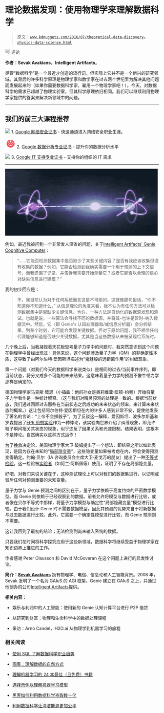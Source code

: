 # 理论数据发现：使用物理学来理解数据科学

> 原文：[`www.kdnuggets.com/2016/07/theoretical-data-discovery-physics-data-science.html`](https://www.kdnuggets.com/2016/07/theoretical-data-discovery-physics-data-science.html)

![c](img/3d9c022da2d331bb56691a9617b91b90.png) 评论

**作者：Sevak Avakians，Intelligent Artifacts**。

尽管“数据科学”是一个最近才创造的流行词，但实际上它并不是一个新兴的研究领域。其背后的许多科学原理是物理学家和数学家在过去两个世纪里为解决其他问题而发展起来的（如果你需要数据科学家，雇用一个物理学家吧！）。今天，对数据科学的需求已超越了物理实验室，但其科学原理依旧相同。我们可以继续利用物理学家提供的答案来解决新领域中的问题。

* * *

## 我们的前三大课程推荐

![](img/0244c01ba9267c002ef39d4907e0b8fb.png) 1\. [Google 网络安全证书](https://www.kdnuggets.com/google-cybersecurity) - 快速通道进入网络安全职业生涯。

![](img/e225c49c3c91745821c8c0368bf04711.png) 2\. [Google 数据分析专业证书](https://www.kdnuggets.com/google-data-analytics) - 提升你的数据分析水平

![](img/0244c01ba9267c002ef39d4907e0b8fb.png) 3\. [Google IT 支持专业证书](https://www.kdnuggets.com/google-itsupport) - 支持你的组织的 IT 需求

* * *

![量子纠缠](img/c2a34edb5832d5a4162af82a921f0a7d.png)

例如，最近我被问到一个非常发人深省的问题，关于[Intelligent Artifacts' Genie Cognitive Computer](http://www.intelligent-artifacts.com/)：

> “……它能否检测数据集中是否缺少了某些关键内容？是否有我应该收集但没有收集的数据？例如，它能否检测到我确实需要一个用于预测的上下文信号，而我遗漏了记录，并告诉我需要开始测量它？或者它能否以合理的信心对缺失信息进行建模？” 

我的初步回应是：

> 不，我目前认为对于任何系统而言这是不可能的。这就像那句俗话，“你不知道你不知道什么。” 从信息理论的角度来看，我不认为有任何方法可以检测数据集中是否缺少关键信息。也许，一种方法是自动化的数据源发现和测试。也就是说，一些算法会寻找不同的数据源，并将其-也许是暂时-纳入数据流中。然后，它（即 Genie's 认知处理器和/或信息分析器）会分析结果。到某个时刻，它可能会发现关键数据。但对于原始问题，我不相信任何代理能够知道是否缺少关键数据，尤其是当这些数据从未被呈现给系统时。

几个晚上后，当我凝视着天花板思考量子力学中的问题时，我突然意识到这个问题在物理学中曾经出现过！具体来说，这个问题涉及量子力学（QM）的非确定性本质，这导致了由阿尔伯特·爱因斯坦描述为“鬼魅般的远距离作用”的纠缠现象。

第一个问题（对我们今天的数据科学来说类似）是相同的过去/当前事件序列，即当前状态，将分叉成多个可能的未来结果。这意味着量子力学的预测不像牛顿力学那样是确定的。

德国物理学家马克斯·玻恩（小插曲：他的孙女是奥莉维亚·纽顿-约翰）开始将量子力学看作是一种统计解释。（这与我们对精灵预测的处理是一致的。根据当前状态，我们通过回顾过去那些在当前状态之后成功的未来状态的频率，来计算未来状态的概率。）这让包括阿尔伯特·爱因斯坦在内的许多人感到非常不安，促使他发表了著名的言论：“上帝不会掷骰子”。为了反驳这一解释，爱因斯坦、波多尔斯基和罗森提出了[EPR 思想实验](https://en.wikipedia.org/wiki/EPR_paradox)作为一种悖论，该实验向世界介绍了纠缠现象，即允许粒子瞬间相关其状态的现象，似乎违反了因果关系和光速限制。结果表明，这根本不是悖论。自然确实以这种方式运作！

为了挽救决定论，美国物理学家大卫·玻姆提出了一个想法，即结果之所以如此表现，是因为存在未知的“[局部隐变量](https://en.wikipedia.org/wiki/Local_hidden_variable_theory)”，这些隐变量如果被考虑在内，将会使得预测变得确定。约翰·贝尔（IA 咨询委员会主席大卫·麦戈万的朋友）提出了一种[不等式检验](https://en.wikipedia.org/wiki/Bell%27s_theorem)，这一检验被[实验者](https://en.wikipedia.org/wiki/Bell_test_experiments)（如阿兰·阿斯佩等）使用，证明了不存在局部隐变量。

好吧，对我们来说关键在于，这种测试理论上可以对我们的数据集进行，以证明或驳斥任何对预测重要的未知变量。

量子力学与 Genie 预测之间的区别在于，量子力学依赖于高度约束的严密数学模型。而 Genie 则依赖于已经观察到的数据。前者允许将模型与数据进行比较，或者像在贝尔不等式中那样，将量子力学模型与确定性“局部隐藏变量”模型进行比较。由于我们设计 Genie 时不需要数据模型，因此其预测的优势来自于将新数据与过去数据进行比较。此外，它需要一个确定性模型进行比较，而 Genie 预测则不需要。

这让我回到了最初的结论；无法检测到尚未输入系统的数据。

只要我们花时间将科学探究应用于这些新领域，数据科学将继续受益于物理学家在知识边界上推进的工作。

作者感谢 Peter Olausson 和 David McGoveran 在这个问题上进行的启发性讨论。

**简介：[Sevak Avakians](https://www.linkedin.com/in/avakians)** 拥有物理学、电信、信息论和人工智能背景。2008 年，Sevak 发明了一个名为 GAIuS 的 AGI 框架。Genie 建立在 GAIuS 之上，并通过他创办的公司[Intelligent Artifacts](http://www.intelligent-artifacts.com/)提供。

**相关内容：**

+   娱乐与利润中的人工智能：使用新的 Genie 认知计算平台进行 P2P 借贷

+   从研究到财富：物理和生命科学中的数据处理课程

+   采访：Arno Candel，H2O.ai 从物理学到机器学习的旅程

### 相关阅读

+   [使用 SQL 了解数据科学职业趋势](https://www.kdnuggets.com/using-sql-to-understand-data-science-career-trends)

+   [图表：理解数据的自然方式](https://www.kdnuggets.com/2022/10/manning-graphs-natural-way-understand-data.html)

+   [理解机器学习的 24 本最佳（且免费）书籍](https://www.kdnuggets.com/2020/03/24-best-free-books-understand-machine-learning.html)

+   [选择示例以理解机器学习模型](https://www.kdnuggets.com/2022/11/picking-examples-understand-machine-learning-model.html)

+   [黑客如何利用数据科学盗取数十亿](https://www.kdnuggets.com/2022/02/4-ways-hackers-data-science-steal-billions.html)

+   [利用数据科学让清洁能源更加公平](https://www.kdnuggets.com/2022/03/data-science-make-clean-energy-equitable.html)
